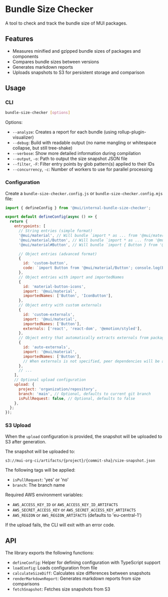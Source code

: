 # Bundle Size Checker

A tool to check and track the bundle size of MUI packages.

## Features

- Measures minified and gzipped bundle sizes of packages and components
- Compares bundle sizes between versions
- Generates markdown reports
- Uploads snapshots to S3 for persistent storage and comparison

## Usage

### CLI

```bash
bundle-size-checker [options]
```

Options:

- `--analyze`: Creates a report for each bundle (using rollup-plugin-visualizer)
- `--debug`: Build with readable output (no name mangling or whitespace collapse, but still tree-shake)
- `--verbose`: Show more detailed information during compilation
- `--output`, `-o`: Path to output the size snapshot JSON file
- `--filter`, `-F`: Filter entry points by glob pattern(s) applied to their IDs
- `--concurrency`, `-c`: Number of workers to use for parallel processing

### Configuration

Create a `bundle-size-checker.config.js` or `bundle-size-checker.config.mjs` file:

```js
import { defineConfig } from '@mui/internal-bundle-size-checker';

export default defineConfig(async () => {
  return {
    entrypoints: [
      // String entries (simple format)
      '@mui/material', // Will bundle `import * as ... from '@mui/material'`
      '@mui/material/Button', // Will bundle `import * as ... from '@mui/material/Button'`
      '@mui/material#Button', // Will bundle `import { Button } from '@mui/material'`

      // Object entries (advanced format)
      {
        id: 'custom-button',
        code: `import Button from '@mui/material/Button'; console.log(Button);`,
      },
      // Object entries with import and importedNames
      {
        id: 'material-button-icons',
        import: '@mui/material',
        importedNames: ['Button', 'IconButton'],
      },
      // Object entry with custom externals
      {
        id: 'custom-externals',
        import: '@mui/material',
        importedNames: ['Button'],
        externals: ['react', 'react-dom', '@emotion/styled'],
      },
      // Object entry that automatically extracts externals from package.json peer dependencies
      {
        id: 'auto-externals',
        import: '@mui/material',
        importedNames: ['Button'],
        // When externals is not specified, peer dependencies will be automatically excluded
      },
      // ...
    ],
    // Optional upload configuration
    upload: {
      project: 'organization/repository',
      branch: 'main', // Optional, defaults to current git branch
      isPullRequest: false, // Optional, defaults to false
    },
  };
});
```

### S3 Upload

When the `upload` configuration is provided, the snapshot will be uploaded to S3 after generation.

The snapshot will be uploaded to:

```bash
s3://mui-org-ci/artifacts/{project}/{commit-sha}/size-snapshot.json
```

The following tags will be applied:

- `isPullRequest`: 'yes' or 'no'
- `branch`: The branch name

Required AWS environment variables:

- `AWS_ACCESS_KEY_ID` or `AWS_ACCESS_KEY_ID_ARTIFACTS`
- `AWS_SECRET_ACCESS_KEY` or `AWS_SECRET_ACCESS_KEY_ARTIFACTS`
- `AWS_REGION` or `AWS_REGION_ARTIFACTS` (defaults to 'eu-central-1')

If the upload fails, the CLI will exit with an error code.

## API

The library exports the following functions:

- `defineConfig`: Helper for defining configuration with TypeScript support
- `loadConfig`: Loads configuration from file
- `calculateSizeDiff`: Calculates size differences between snapshots
- `renderMarkdownReport`: Generates markdown reports from size comparisons
- `fetchSnapshot`: Fetches size snapshots from S3
